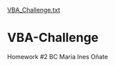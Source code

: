 [VBA_Challenge.txt](https://github.com/MariaInesOnate/VBA-Challenge/files/6194324/VBA_Challenge.txt)
# VBA-Challenge
Homework #2 BC
Maria Ines Oñate
